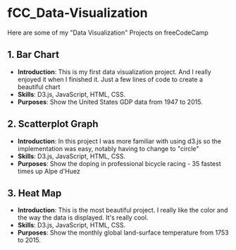 # fCC_Data-Visualization
Here are some of my "Data Visualization" Projects on freeCodeCamp

## 1. Bar Chart
- **Introduction**: This is my first data visualization project. And I really enjoyed it when I finished it. Just a few lines of code to create a beautiful chart
- **Skills**: D3.js, JavaScript, HTML, CSS.
- **Purposes**: Show the United States GDP data from 1947 to 2015.

## 2. Scatterplot Graph
- **Introduction**: In this project I was more familiar with using d3.js so the implementation was easy, notably having to change to "circle"
- **Skills**: D3.js, JavaScript, HTML, CSS.
- **Purposes**: Show the doping in professional bicycle racing - 35 fastest times up Alpe d'Huez

## 3. Heat Map
- **Introduction**: This is the most beautiful project. I really like the color and the way the data is displayed. It's really cool.
- **Skills**: D3.js, JavaScript, HTML, CSS.
- **Purposes**: Show the monthly global land-surface temperature from 1753 to 2015.